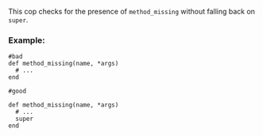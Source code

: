 This cop checks for the presence of `method_missing` without
falling back on `super`.

### Example:
    #bad
    def method_missing(name, *args)
      # ...
    end

    #good

    def method_missing(name, *args)
      # ...
      super
    end